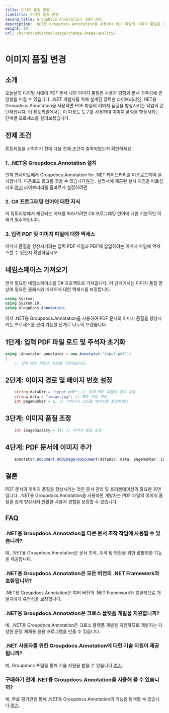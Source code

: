 ```yaml
---
title: 이미지 품질 변경
linktitle: 이미지 품질 변경
second_title: GroupDocs.Annotation .NET API
description: .NET용 Groupdocs.Annotation을 사용하여 PDF 파일의 이미지 품질을 향상시키는 방법을 알아보세요. 단계별 가이드를 따르세요.
weight: 10
url: /ko/net/advanced-usage/change-image-quality/
---
```


# 이미지 품질 변경

## 소개
오늘날의 디지털 시대에 PDF 문서 내의 이미지 품질은 사용자 경험과 문서 가독성에 큰 영향을 미칠 수 있습니다. .NET 개발자를 위해 설계된 강력한 라이브러리인 .NET용 Groupdocs.Annotation을 사용하면 PDF 파일의 이미지 품질을 향상시키는 작업이 간단해집니다. 이 튜토리얼에서는 이 다용도 도구를 사용하여 이미지 품질을 향상시키는 단계별 프로세스를 살펴보겠습니다.
## 전제 조건
튜토리얼을 시작하기 전에 다음 전제 조건이 충족되었는지 확인하세요.
### 1. .NET용 Groupdocs.Annotation 설치
 먼저 웹사이트에서 Groupdocs.Annotation for .NET 라이브러리를 다운로드하여 설치합니다. 다운로드 링크를 찾을 수 있습니다[여기](https://releases.groupdocs.com/annotation/net/) . 설명서에 제공된 설치 지침을 따르십시오.[여기](https://tutorials.groupdocs.com/annotation/net/) 라이브러리를 올바르게 설정하려면
### 2. C# 프로그래밍 언어에 대한 지식
이 튜토리얼에서 제공되는 예제를 따라가려면 C# 프로그래밍 언어에 대한 기본적인 이해가 필수적입니다.
### 3. 입력 PDF 및 이미지 파일에 대한 액세스
이미지 품질을 향상시키려는 입력 PDF 파일과 PDF에 삽입하려는 이미지 파일에 액세스할 수 있는지 확인하십시오.

## 네임스페이스 가져오기
먼저 필요한 네임스페이스를 C# 프로젝트로 가져옵니다. 이 단계에서는 이미지 품질 향상에 필요한 클래스와 메서드에 대한 액세스를 보장합니다.

```csharp
using System;
using System.IO;
using GroupDocs.Annotation;
```

이제 .NET용 Groupdocs.Annotation을 사용하여 PDF 문서의 이미지 품질을 향상시키는 프로세스를 관리 가능한 단계로 나누어 보겠습니다.
## 1단계: 입력 PDF 파일 로드 및 주석자 초기화
```csharp
using (Annotator annotator = new Annotator("input.pdf"))
{
    // 입력 PDF 파일의 경로를 지정하십시오.
```
## 2단계: 이미지 경로 및 페이지 번호 설정
```csharp
    string dataDir = "input.pdf"; // 입력 PDF 파일의 경로 지정
    string data = "image.jpg"; // JPG 파일 경로
    int pageNumber = 1; // 이미지가 삽입될 페이지를 설정하세요
```
## 3단계: 이미지 품질 조정
```csharp
    int imageQuality = 10; // 이미지 품질 설정
```
## 4단계: PDF 문서에 이미지 추가
```csharp
    annotator.Document.AddImageToDocument(dataDir, data, pageNumber, imageQuality);
```

## 결론
PDF 문서의 이미지 품질을 향상시키는 것은 문서 관리 및 프리젠테이션의 중요한 측면입니다. .NET용 Groupdocs.Annotation을 사용하면 개발자는 PDF 파일의 이미지 품질을 쉽게 향상시켜 원활한 사용자 경험을 보장할 수 있습니다.
## FAQ
### .NET용 Groupdocs.Annotation을 다른 문서 조작 작업에 사용할 수 있습니까?
예, .NET용 Groupdocs.Annotation은 문서 조작, 주석 및 변환을 위한 광범위한 기능을 제공합니다.
### .NET용 Groupdocs.Annotation은 모든 버전의 .NET Framework와 호환됩니까?
.NET용 Groupdocs.Annotation은 여러 버전의 .NET Framework와 호환되므로 개발자에게 유연성을 보장합니다.
### .NET용 Groupdocs.Annotation은 크로스 플랫폼 개발을 지원합니까?
예, .NET용 Groupdocs.Annotation은 크로스 플랫폼 개발을 지원하므로 개발자는 다양한 운영 체제용 응용 프로그램을 만들 수 있습니다.
### .NET 사용자를 위한 Groupdocs.Annotation에 대한 기술 지원이 제공됩니까?
 예, Groupdocs 포럼을 통해 기술 지원을 받을 수 있습니다.[여기](https://forum.groupdocs.com/c/annotation/10).
### 구매하기 전에 .NET용 Groupdocs.Annotation을 사용해 볼 수 있습니까?
 예, 무료 평가판을 통해 .NET용 Groupdocs.Annotation의 기능을 탐색할 수 있습니다.[여기](https://releases.groupdocs.com/).